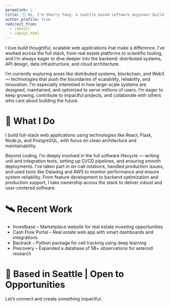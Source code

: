 ```yaml
---
permalink: /
title: "👋 Hi, I'm Sherry Yang, a seattle based software engineer building full-stack apps."
author_profile: true
redirect_from: 
  - /about/
  - /about.html
---
```


I love build thoughtful, scalable web applications that make a difference. I’ve worked across the full stack, from real estate platforms to scientific tooling, and I’m always eager to dive deeper into the backend: distributed systems, API design, data infrastructure, and cloud architecture. 

I’m currently exploring areas like distributed systems, blockchain, and Web3 — technologies that push the boundaries of scalability, reliability, and innovation. I’m especially interested in how large-scale systems are designed, maintained, and optimized to serve millions of users. I’m eager to keep growing, contribute to impactful projects, and collaborate with others who care about building the future.

# 🔧 What I Do

I build full-stack web applications using technologies like React, Flask, Node.js, and PostgreSQL, with focus on clean architecture and maintainability. 

Beyond coding, I’m deeply involved in the full software lifecycle — writing unit and integration tests, setting up CI/CD pipelines, and ensuring smooth deployments. I’ve taken part in on-call rotations, handled production issues, and used tools like Datadog and AWS to monitor performance and ensure system reliability. From feature development to backend optimization and production support, I take ownership across the stack to deliver robust and user-centered software.


# 🛰 Recent Work

- Investbase – Marketplace website for real estate investing opportunities
- Cash Flow Portal – Real estate web app with smart dashboards and integrations
- Bactrack – Python package for cell tracking using deep learning
- Precovery – Expanded a database of 5B+ observations for asteroid research

# 📍 Based in Seattle | Open to Opportunities
Let’s connect and create something impactful.